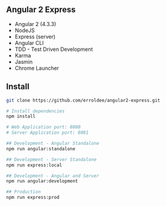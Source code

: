 ## Angular 2 Express

- Angular 2 (4.3.3)
- NodeJS
- Express (server)
- Angular CLI
- TDD - Test Driven Development
- Karma
- Jasmin
- Chrome Launcher

## Install
```bash
git clone https://github.com/erroldee/angular2-express.git

# Install dependencies
npm install

# Web Application port: 8080
# Server Application port: 8081

## Development - Angular Standalone
npm run angular:standalone

## Development - Server Standalone
npm run express:local

## Development - Angular and Server
npm run angular:development

## Production
npm run express:prod